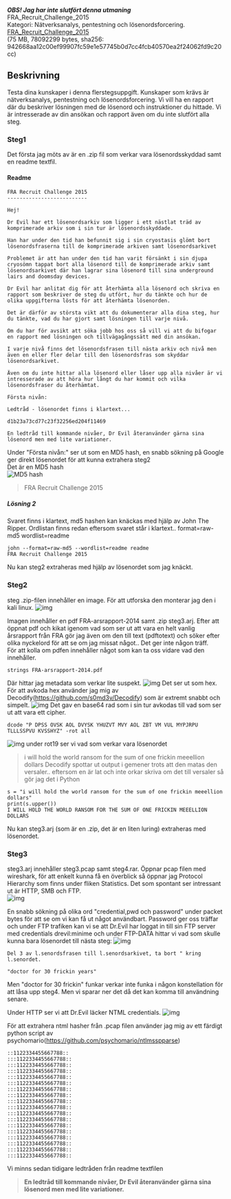 ***OBS! Jag har inte slutfört denna utmaning***  
FRA_Recruit_Challenge_2015  
Kategori: Nätverksanalys, pentestning och lösenordsforcering.  
[FRA_Recruit_Challenge_2015](https://challenge.fra.se/FRA_Recruit_Challenge_2015.zip)  
(75 MB, 78092299 bytes, sha256: 942668aa12c00ef99907fc59e1e57745b0d7cc4fcb40570ea2f24062fd9c20cc)

## Beskrivning
Testa dina kunskaper i denna flerstegsuppgift. Kunskaper som krävs är nätverksanalys, pentestning och lösenordsforcering. Vi vill ha en rapport där du beskriver lösningen med de lösenord och instruktioner du hittade. Vi är intresserade av din ansökan och rapport även om du inte slutfört alla steg.

### Steg1
Det första jag möts av är en .zip fil som verkar vara lösenordsskyddad samt en readme textfil.

#### Readme
``` 
FRA Recruit Challenge 2015
--------------------------

Hej!

Dr Evil har ett lösenordsarkiv som ligger i ett nästlat träd av komprimerade arkiv som i sin tur är lösenordsskyddade.

Han har under den tid han befunnit sig i sin cryostasis glömt bort lösenordsfraserna till de komprimerade arkiven samt lösenordsarkivet

Problemet är att han under den tid han varit försänkt i sin djupa cryosömn tappat bort alla lösenord till de komprimerade arkiv samt lösenordsarkivet där han lagrar sina lösenord till sina underground lairs and doomsday devices.

Dr Evil har anlitat dig för att återhämta alla lösenord och skriva en rapport som beskriver de steg du utfört, hur du tänkte och hur de olika uppgifterna lösts för att återhämta lösenorden.

Det är därför av största vikt att du dokumenterar alla dina steg, hur du tänkte, vad du har gjort samt lösningen till varje nivå.

Om du har för avsikt att söka jobb hos oss så vill vi att du bifogar en rapport med lösningen och tillvägagångssätt med din ansökan.

I varje nivå finns det lösenordsfrasen till nästa arkiv och nivå men även en eller fler delar till den lösenordsfras som skyddar lösenordsarkivet.

Även om du inte hittar alla lösenord eller låser upp alla nivåer är vi intresserade av att höra hur långt du har kommit och vilka lösenordsfraser du återhämtat.

Första nivån:

Ledtråd - lösenordet finns i klartext...

d1b23a73cd77c23f32256ed204f11469

En ledtråd till kommande nivåer, Dr Evil återanvänder gärna sina lösenord men med lite variationer.
```
Under "Första nivån:" ser ut som en MD5 hash, en snabb sökning på Google ger direkt lösenordet för att kunna extrahera steg2  
Det är en MD5 hash  
![MD5 hash](https://i.imgur.com/LqGr2vO.png)  
> FRA Recruit Challenge 2015  

##### Lösning 2
Svaret finns i klartext, md5 hashen kan knäckas med hjälp av John The Ripper. Ordlistan finns redan eftersom svaret står i klartext..
format=raw-md5
wordlist=readme
```
john --format=raw-md5 --wordlist=readme readme
FRA Recruit Challenge 2015
```
Nu kan steg2 extraheras med hjälp av lösenordet som jag knäckt.
### Steg2
steg .zip-filen innehåller en image. För att utforska den monterar jag den i kali linux.
![img](https://i.imgur.com/tSieeGP.png)

Imagen innehåller en pdf FRA-arsrapport-2014 samt .zip steg3.arj. Efter att öppnat pdf och kikat igenom vad som ser ut att vara en helt vanlig årsrapport från FRA gör jag även om den till text (pdftotext) och söker efter olika nyckelord för att se om jag missat något.. Det ger inte någon träff.  
För att kolla om pdfen innehåller något som kan ta oss vidare vad den innehåller.
```
strings FRA-arsrapport-2014.pdf
```
Där hittar jag metadata som verkar lite suspekt.
![img](https://i.imgur.com/o3NXPl1.png)
Det ser ut som hex.  
För att avkoda hex använder jag mig av Decodify(https://github.com/s0md3v/Decodify) som är extremt snabbt och simpelt.
![img](https://i.imgur.com/wD2CrGF.png)
Det gav en base64 rad som i sin tur avkodas till vad som ser ut att vara ett cipher.  
```
dcode "P DPSS OVSK AOL DVYSK YHUZVT MVY AOL ZBT VM VUL MYPJRPU TLLLSSPVU KVSSHYZ" -rot all
```
![img](https://i.imgur.com/dgA3jug.png)
under rot19 ser vi vad som verkar vara lösenordet
> i will hold the world ransom for the sum of one frickin meeellion dollars
Decodify spottar ut output i gemener trots att den matas den versaler.. eftersom en är lat och inte orkar skriva om det till versaler så gör jag det i Python 
```
s = "i will hold the world ransom for the sum of one frickin meeellion dollars"
print(s.upper())
I WILL HOLD THE WORLD RANSOM FOR THE SUM OF ONE FRICKIN MEEELLION DOLLARS

```
Nu kan steg3.arj (som är en .zip, det är en liten luring) extraheras med lösenordet. 
### Steg3
steg3.arj innehåller steg3.pcap samt steg4.rar. Öppnar pcap filen med wireshark, för att enkelt kunna få en överblick så öppnar jag Protocol Hierarchy som finns under fliken Statistics.
Det som spontant ser intressant ut är HTTP, SMB och FTP.  
![img](https://i.imgur.com/vs356y5.png)

En snabb sökning på olika ord "credential,pwd och password" under packet bytes för att se om vi kan få ut något användbart. Password ger oss träffar och under FTP trafiken kan vi se att Dr.Evil har loggat in till sin FTP server med credentials drevil:minime och under FTP-DATA hittar vi vad som skulle kunna bara lösenordet till nästa steg:
![img](https://i.imgur.com/CgbN0F1.png)
```
Del 3 av l.senordsfrasen till l.senordsarkivet, ta bort " kring l.senordet.

"doctor for 30 frickin years"
```
Men "doctor for 30 frickin" funkar verkar inte funka i någon konstellation för att låsa upp steg4. Men vi sparar ner det då det kan komma till användning senare.

Under HTTP ser vi att Dr.Evil läcker NTML credentials.
![img](https://i.imgur.com/o2FwWRv.png)

För att extrahera ntml hasher från .pcap filen använder jag mig av ett färdigt python script av psychomario(https://github.com/psychomario/ntlmsspparse)

```
::1122334455667788::
:::1122334455667788::
:::1122334455667788::
:::1122334455667788::
:::1122334455667788::
:::1122334455667788::
:::1122334455667788::
:::1122334455667788::
:::1122334455667788::
:::1122334455667788::
:::1122334455667788::
:::1122334455667788::
:::1122334455667788::
:::1122334455667788::
:::1122334455667788::
:::1122334455667788::
:::1122334455667788::
:::1122334455667788::
```

Vi minns sedan tidigare ledtråden från readme textfilen
> **En ledtråd till kommande nivåer, Dr Evil återanvänder gärna sina lösenord men med lite variationer.**

